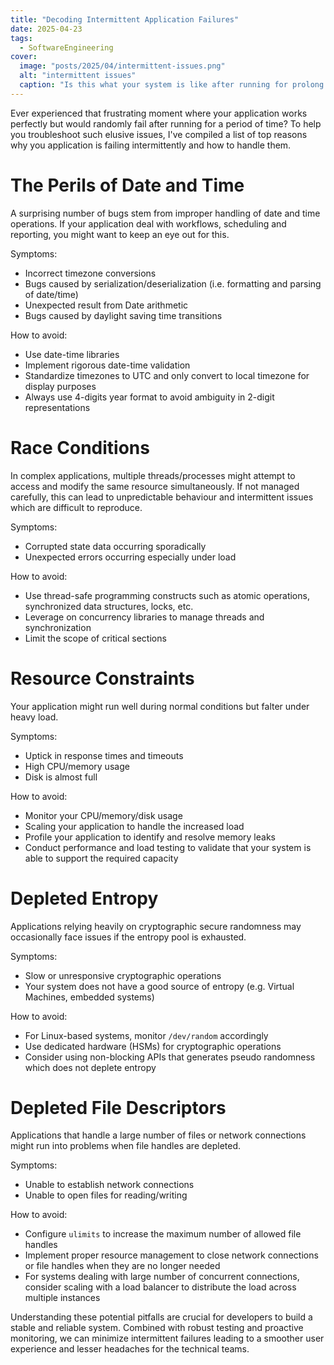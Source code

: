 ```yaml
---
title: "Decoding Intermittent Application Failures"
date: 2025-04-23
tags:
  - SoftwareEngineering
cover:
  image: "posts/2025/04/intermittent-issues.png"
  alt: "intermittent issues"
  caption: "Is this what your system is like after running for prolong periods of time?"
---
```

Ever experienced that frustrating moment where your application works perfectly but would randomly fail after running for a period of time?
To help you troubleshoot such elusive issues, I've compiled a list of top reasons why you application is failing intermittently and how to handle them.  

# The Perils of Date and Time

A surprising number of bugs stem from improper handling of date and time operations.
If your application deal with workflows, scheduling and reporting, you might want to keep an eye out for this.

Symptoms:
- Incorrect timezone conversions
- Bugs caused by serialization/deserialization (i.e. formatting and parsing of date/time)
- Unexpected result from Date arithmetic
- Bugs caused by daylight saving time transitions

How to avoid:
- Use date-time libraries
- Implement rigorous date-time validation
- Standardize timezones to UTC and only convert to local timezone for display purposes
- Always use 4-digits year format to avoid ambiguity in 2-digit representations

# Race Conditions

In complex applications, multiple threads/processes might attempt to access and modify the same resource simultaneously.
If not managed carefully, this can lead to unpredictable behaviour and intermittent issues which are difficult to reproduce. 

Symptoms:
- Corrupted state data occurring sporadically
- Unexpected errors occurring especially under load

How to avoid:
- Use thread-safe programming constructs such as atomic operations, synchronized data structures, locks, etc. 
- Leverage on concurrency libraries to manage threads and synchronization
- Limit the scope of critical sections

# Resource Constraints

Your application might run well during normal conditions but falter under heavy load.

Symptoms:
- Uptick in response times and timeouts
- High CPU/memory usage
- Disk is almost full

How to avoid:
- Monitor your CPU/memory/disk usage
- Scaling your application to handle the increased load
- Profile your application to identify and resolve memory leaks
- Conduct performance and load testing to validate that your system is able to support the required capacity

# Depleted Entropy

Applications relying heavily on cryptographic secure randomness may occasionally face issues if the entropy pool is exhausted.

Symptoms:
- Slow or unresponsive cryptographic operations
- Your system does not have a good source of entropy (e.g. Virtual Machines, embedded systems)

How to avoid:
- For Linux-based systems, monitor `/dev/random` accordingly
- Use dedicated hardware (HSMs) for cryptographic operations
- Consider using non-blocking APIs that generates pseudo randomness which does not deplete entropy

# Depleted File Descriptors

Applications that handle a large number of files or network connections might run into problems when file handles are depleted.

Symptoms:
- Unable to establish network connections
- Unable to open files for reading/writing

How to avoid:
- Configure `ulimits` to increase the maximum number of allowed file handles
- Implement proper resource management to close network connections or file handles when they are no longer needed
- For systems dealing with large number of concurrent connections, consider scaling with a load balancer to distribute the load across multiple instances

Understanding these potential pitfalls are crucial for developers to build a stable and reliable system.
Combined with robust testing and proactive monitoring, we can minimize intermittent failures leading to a smoother user experience and lesser headaches for the technical teams.

